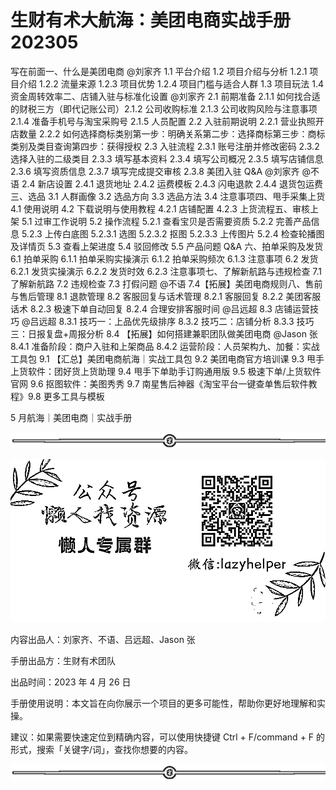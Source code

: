 # 生财有术大航海：美团电商实战手册 202305

写在前面一、什么是美团电商 @刘家齐 1.1 平台介绍 1.2 项目介绍与分析 1.2.1 项目介绍 1.2.2 流量来源 1.2.3 项目优势 1.2.4 项目门槛与适合人群 1.3 项目玩法 1.4 资金周转效率二、店铺入驻与标准化设置 @刘家齐 2.1 前期准备 2.1.1 如何找合适的财税三方（即代记账公司）2.1.2 公司收购标准 2.1.3 公司收购风险与注意事项 2.1.4 准备手机号与淘宝采购号 2.1.5 人员配置 2.2 入驻前期说明 2.2.1 营业执照开店数量 2.2.2 如何选择商标类别第一步：明确关系第二步：选择商标第三步：商标类别及类目查询第四步：获得授权 2.3 入驻流程 2.3.1 账号注册并修改密码 2.3.2 选择入驻的二级类目 2.3.3 填写基本资料 2.3.4 填写公司概况 2.3.5 填写店铺信息 2.3.6 填写资质信息 2.3.7 填写完成提交审核 2.3.8 美团入驻 Q&A @刘家齐 @不语 2.4 新店设置 2.4.1 退货地址 2.4.2 运费模板 2.4.3 闪电退款 2.4.4 退货包运费三、选品 3.1 人群画像 3.2 选品方向 3.3 选品方法 3.4 注意事项四、甩手采集上货 4.1 使用说明 4.2 下载说明与使用教程 4.2.1 店铺配置 4.2.3 上货流程五、审核上架 5.1 过审工作说明 5.2 操作流程 5.2.1 查看宝贝是否需要资质 5.2.2 完善产品信息 5.2.3 上传白底图 5.2.3.1 选图 5.2.3.2 抠图 5.2.3.3 上传图片 5.2.4 检查轮播图及详情页 5.3 查看上架进度 5.4 驳回修改 5.5 产品问题 Q&A 六、拍单采购及发货 6.1 拍单采购 6.1.1 拍单采购实操演示 6.1.2 拍单采购频次 6.1.3 注意事项 6.2 发货 6.2.1 发货实操演示 6.2.2 发货时效 6.2.3 注意事项七、了解新航路与违规检查 7.1 了解新航路 7.2 违规检查 7.3 打假问题 @不语 7.4【拓展】美团电商规则八、售前与售后管理 8.1 退款管理 8.2 客服回复与话术管理 8.2.1 客服回复 8.2.2 美团客服话术 8.2.3 极速下单自动回复 8.2.4 合理安排客服时间 @吕远超 8.3 店铺运营技巧 @吕远超 8.3.1 技巧一：上品优先级排序 8.3.2 技巧二：店铺分析 8.3.3 技巧三：日报复盘+周报分析 8.4 【拓展】如何搭建兼职团队做美团电商 @Jason 张 8.4.1 准备阶段：商户入驻和上架商品 8.4.2 运营阶段：人员架构九、加餐：实战工具包 9.1 【汇总】美团电商航海｜实战工具包 9.2 美团电商官方培训课 9.3 甩手上货软件：团好货上货助理 9.4 甩手下单助手订购通用版 9.5 极速下单/上货软件官网 9.6 抠图软件：美图秀秀 9.7 南星售后神器《淘宝平台一键查单售后软件教程》9.8 更多工具与模板

5 月航海｜美团电商｜实战手册

![](img/af1b0ff95055ad1b068bc39a8c34b73c.png)

![](img/63bed242011514271e10d8beee809070.png)

内容出品人：刘家齐、不语、吕远超、Jason 张

手册出品方：生财有术团队

出品时间：2023 年 4 月 26 日

手册使用说明：本文旨在向你展示一个项目的更多可能性，帮助你更好地理解和实操。

建议：如果需要快速定位到精确内容，可以使用快捷键 Ctrl + F/command + F 的形式，搜索「关键字/词」，查找你想要的内容。

![](img/af1b0ff95055ad1b068bc39a8c34b73c.png)